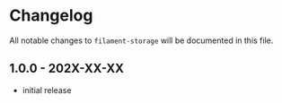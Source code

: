 # Changelog

All notable changes to `filament-storage` will be documented in this file.

## 1.0.0 - 202X-XX-XX

- initial release
